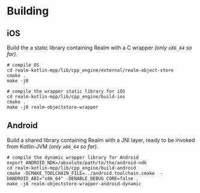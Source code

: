 # Building


## iOS

Build the a static library containing Realm with a C wrapper _(only `x86_64` so far)_.
 
```
# compile OS
cd realm-kotlin-mpp/lib/cpp_engine/external/realm-object-store
cmake .
make -j8

# compile the wrapper static library for iOS
cd realm-kotlin-mpp/lib/cpp_engine/build-ios
cmake .
make -j8 realm-objectstore-wrapper
```

## Android 

Build a shared library containing Realm with a JNI layer, ready to be invoked from Kotlin-JVM _(only `x86_64` so far)_.

``` 
# compile the dynamic wrapper library for Android
export ANDROID_NDK=/absolute/path/to/the/android-ndk
cd realm-kotlin-mpp/lib/cpp_engine/build-android
cmake -DCMAKE_TOOLCHAIN_FILE=../android.toolchain.cmake  -DANDROID_ABI="x86_64" -DENABLE_DEBUG_CORE=false .
make -j8 realm-objectstore-wrapper-android-dynamic
```
